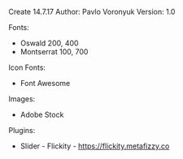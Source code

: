 Create 14.7.17
Author: Pavlo Voronyuk
Version: 1.0

Fonts:
 - Oswald 200, 400
 - Montserrat 100, 700

Icon Fonts:
 - Font Awesome
 
Images:
 - Adobe Stock
 
Plugins:
 - Slider - Flickity - https://flickity.metafizzy.co
